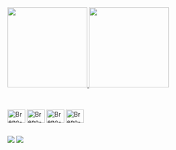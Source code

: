 ## 

<a href="https://github.com/BrenoM097">
  <img height="180em" src="https://github-readme-stats.vercel.app/api?username=BrenoM097&show_icons=true&theme=great-gatsby">
  <img height="180em" src="https://github-readme-stats.vercel.app/api/top-langs/?username=BrenoM097&layout=compact&theme=great-gatsby">
</a>

##

<div style="display: inline_block"><br>
  <img align="center" alt="Breno-php" height="30" width="40" src="https://cdn.jsdelivr.net/gh/devicons/devicon/icons/java/java-original.svg">
  <img align="center" alt="Breno-react" height="30" width="40" src="https://cdn.jsdelivr.net/gh/devicons/devicon/icons/spring/spring-original.svg">
   <img align="center" alt="Breno-js" height="30" width="40" src="https://cdn.jsdelivr.net/gh/devicons/devicon/icons/php/php-original.svg">
   <img align="center" alt="Breno-js" height="30" width="40" src="https://cdn.jsdelivr.net/gh/devicons/devicon/icons/laravel/laravel-original.svg">
</div>

##

<div> 
  <a href="https://www.linkedin.com/in/breno-melo-porcel/" target="_blank"><img src="https://img.shields.io/badge/-LinkedIn-%230077B5?style=for-the-badge&logo=linkedin&logoColor=white" target="_blank"></a> 
  <a href = "mailto:melobreno89@gmail.com"><img src="https://img.shields.io/badge/-Gmail-%23333?style=for-the-badge&logo=gmail&logoColor=white" target="_blank"></a>
  
##
